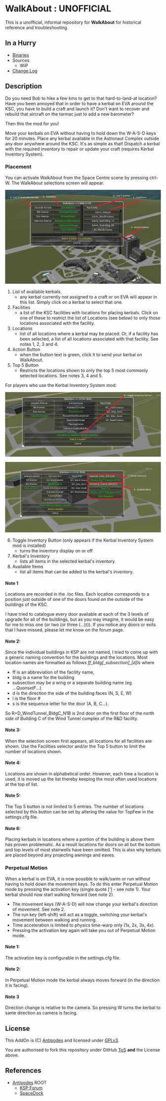 # WalkAbout : UNOFFICIAL

This is a unofficial, informal repository for **WalkAbout** for historical reference and troubleshooting.


## In a Hurry
* [Binaries](https://github.com/net-lisias-ksph/WalkAbout/tree/Archive)
* Sources
	+ WiP
* [Change Log](./CHANGE_LOG.md)


## Description

Do you need Bob to hike a few kms to get to that hard-to-land-at location? Have you been annoyed that in order to have a kerbal on EVA around the KSC, you have to build a craft and launch it? Don't want to recover and rebuild that aircraft on the tarmac just to add a new barometer?

Then this the mod for you!

Move your kerbals on EVA without having to hold down the W-A-S-D keys for 20 minutes. Place any kerbal available in the Astronaut Complex outside any door anywhere around the KSC. It's as simple as that! Dispatch a kerbal with the required inventory to repair or update your craft (requires Kerbal Inventory System).

### Placement 

You can activate WalkAbout from the Space Centre scene by pressing ctrl-W. The WalkAbout selections screen will appear.

![](./PR_Material/rNElWa3.png)

1. List of available kerbals.
	* any kerbal currently not assigned to a craft or on EVA will appear in this list.  Simply click on a kerbal to select that one.
2. Facilities
	* a list of the KSC facilities with locations for placing kerbals.  Click on one of these to restrict the list of Locations (see below) to only those locations associated with the facility.
3. Locations
	* list of all locations where a kerbal may be placed. Or, if a facility has been selected, a list of all locations associated with that facility.  See notes 1, 2, 3 and 4.
4. Action Button
	* when the button text is green, click it to send your kerbal on WalkAbout.
5. Top 5 Button
	* Restricts the locations shown to only the top 5 most commonly selected locations.  See notes 3, 4 and 5.

For players who use the Kerbal Inventory System mod:

![](./PR_Material/LthL6Ll.png)

![](./PR_Material/WJ2nZpb.png)

6. Toggle Inventory Button (only appears if the Kerbal Inventory System mod is installed)
	* turns the inventory display on or off
7. Kerbal's Inventory
	* lists all items in the selected kerbal's inventory.
8. Available Items
	* list all items that can be added to the kerbal's inventory.

#### Note 1

Locations are recorded in the .loc files.  Each location corresponds to a position just outside of one of the doors found on the outside of the buildings of the KSC.  

I have tried to catalogue every door available at each of the 3 levels of upgrade for all of the buildings, but as you may imagine, it would be easy for me to miss one (or two (or three (...)))).  If you notice any doors or exits that I have missed, please let me know on the forum page.

#### Note 2:
Since the individual buildings in KSP are not named, I tried to come up with a generic naming convention for the buildings and the locations.  Most location names are formatted as follows *ff_bldg[\_subsection]\_[d]ls* where

* ff is an abbreviation of the facility name,
* bldg is a name for the building
* subsection may be a wing or a separate building name (eg ..._QuonsetF_...)
* d is the direction the side of the building faces (N, S, E, W)
* l is the floor #
* s is the sequence letter for the door (A, B, C...).

So R+D\_WindTunnel\_BldgC\_N1B is 2nd door on the first floor of the north side of Building C of the Wind Tunnel complex of the R&D facility.

#### Note 3:

When the selection screen first appears, all locations for all facilities are shown.  Use the Facilities selector and/or the Top 5 button to limit the number of locations shown.

#### Note 4:

Locations are shown in alphabetical order.  However, each time a location is used, it is moved up the list thereby keeping the most often used locations at the top of list.  

#### Note 5:

The Top 5 button is not limited to 5 entries.  The number of locations selected by this button can be set by altering the value for TopFew in the settings.cfg file.

#### Note 6:

Placing kerbals in locations where a portion of the building is above them has proven problematic. As a result locations for doors on all but the bottom and top levels of most stairwells have been omitted. This is also why kerbals are placed beyond any projecting awnings and eaves.

### Perpetual Motion

When a kerbal is on EVA, it is now possible to walk/swim or run without having to hold down the movement keys. To do this enter Perpetual Motion mode by pressing the activation key (single quote ['] - see note 1). Your kerbal should now start walking forward (see note 2).

* The movement keys (W-A-S-D) will now change your kerbal's direction of movement. See note 2.
* The run key (left-shift) will act as a toggle, switching your kerbal's movement between walking and running.
* Time acceleration is limited to physics time-warp only (1x, 2x, 3x, 4x).
* Pressing the activation key again will take you out of Perpetual Motion mode.

#### Note 1:

The﻿ activation key is configurable in the settings.cfg file.

#### Note 2:

In Perpetual Motion mode the kerbal always moves forward (in the direction it is facing).

#### Note 3

Direction change is relative to the camera. So pressing W turns the kerbal to same direction﻿ as camera is facing.


## License

This AddOn is (C) [Antipodes](https://forum.kerbalspaceprogram.com/index.php?/profile/157104-antipodes/) and licensed under [GPLv3](https://www.gnu.org/licenses/gpl-3.0.txt).

You are authorised to fork this repository under GitHub [ToS](https://help.github.com/articles/github-terms-of-service/) **and** the License above.


## References

* [Antipodes](https://forum.kerbalspaceprogram.com/index.php?/profile/157104-antipodes/) ROOT
	+ [KSP Forum](https://forum.kerbalspaceprogram.com/index.php?/topic/130575-13-walkabout-v171-17-07-2017/)
	+ [SpaceDock](http://www.spacedock.info/mod/228/WalkAbout)

